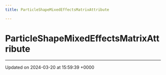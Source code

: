 ```yaml
---
title: ParticleShapeMixedEffectsMatrixAttribute

---
```


# ParticleShapeMixedEffectsMatrixAttribute





-------------------------------

Updated on 2024-03-20 at 15:59:39 +0000